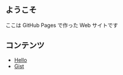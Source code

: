 ## ようこそ

ここは GitHub Pages で作った Web サイトです

## コンテンツ

- [Hello]
- [Gist]

[hello]: ./hello
[gist]: ./gist
